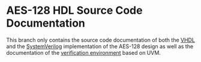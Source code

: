 AES-128 HDL Source Code Documentation
=====================================

This branch only contains the source code documentation of both the
[VHDL](https://mbgh.github.io/aes128-hdl/vhdl/index.html) and the
[SystemVerilog](https://mbgh.github.io/aes128-hdl/sv/index.html) implementation
of the AES-128 design as well as the documentation of the [verification
environment](https://mbgh.github.io/aes128-hdl/tb/index.html) based on UVM.
